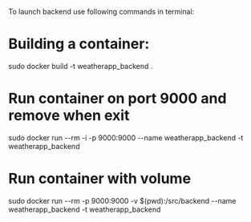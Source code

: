 To launch backend use following commands in terminal:
# Building a container:
sudo docker build -t weatherapp_backend .
# Run container on port 9000 and remove when exit
sudo docker run --rm -i -p 9000:9000 --name weatherapp_backend -t weatherapp_backend
# Run container with volume
sudo docker run --rm -p 9000:9000 -v $(pwd):/src/backend --name weatherapp_backend -t weatherapp_backend
